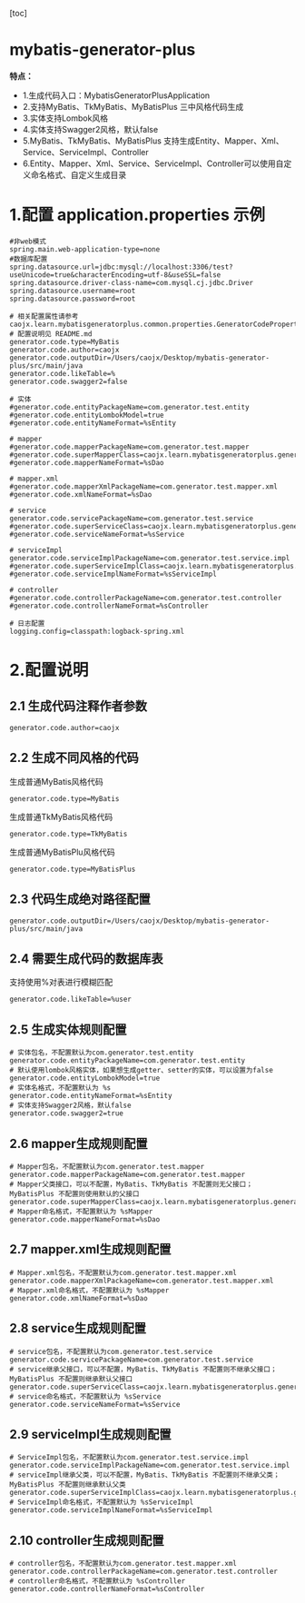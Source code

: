 [toc]

# mybatis-generator-plus

**特点：**

- 1.生成代码入口：MybatisGeneratorPlusApplication
- 2.支持MyBatis、TkMyBatis、MyBatisPlus 三中风格代码生成
- 3.实体支持Lombok风格
- 4.实体支持Swagger2风格，默认false
- 5.MyBatis、TkMyBatis、MyBatisPlus 支持生成Entity、Mapper、Xml、Service、ServiceImpl、Controller
- 6.Entity、Mapper、Xml、Service、ServiceImpl、Controller可以使用自定义命名格式、自定义生成目录

# 1.配置 application.properties 示例

```properties
#非web模式
spring.main.web-application-type=none
#数据库配置
spring.datasource.url=jdbc:mysql://localhost:3306/test?useUnicode=true&characterEncoding=utf-8&useSSL=false
spring.datasource.driver-class-name=com.mysql.cj.jdbc.Driver
spring.datasource.username=root
spring.datasource.password=root

# 相关配置属性请参考 caojx.learn.mybatisgeneratorplus.common.properties.GeneratorCodeProperties
# 配置说明见 README.md
generator.code.type=MyBatis
generator.code.author=caojx
generator.code.outputDir=/Users/caojx/Desktop/mybatis-generator-plus/src/main/java
generator.code.likeTable=%
generator.code.swagger2=false

# 实体
#generator.code.entityPackageName=com.generator.test.entity
#generator.code.entityLombokModel=true
#generator.code.entityNameFormat=%sEntity

# mapper
#generator.code.mapperPackageName=com.generator.test.mapper
#generator.code.superMapperClass=caojx.learn.mybatisgeneratorplus.generator.mybatis.TkBaseMapper
#generator.code.mapperNameFormat=%sDao

# mapper.xml
#generator.code.mapperXmlPackageName=com.generator.test.mapper.xml
#generator.code.xmlNameFormat=%sDao

# service
generator.code.servicePackageName=com.generator.test.service
#generator.code.superServiceClass=caojx.learn.mybatisgeneratorplus.generator.mybatis.IService
#generator.code.serviceNameFormat=%sService

# serviceImpl
generator.code.serviceImplPackageName=com.generator.test.service.impl
#generator.code.superServiceImplClass=caojx.learn.mybatisgeneratorplus.generator.mybatis.ServiceImpl
#generator.code.serviceImplNameFormat=%sServiceImpl

# controller
#generator.code.controllerPackageName=com.generator.test.controller
#generator.code.controllerNameFormat=%sController

# 日志配置
logging.config=classpath:logback-spring.xml
```

# 2.配置说明

## 2.1 生成代码注释作者参数

```properties
generator.code.author=caojx
```

## 2.2 生成不同风格的代码

生成普通MyBatis风格代码

```properties
generator.code.type=MyBatis
```

生成普通TkMyBatis风格代码

```properties
generator.code.type=TkMyBatis
```

生成普通MyBatisPlu风格代码

```properties
generator.code.type=MyBatisPlus
```

## 2.3 代码生成绝对路径配置

```properties
generator.code.outputDir=/Users/caojx/Desktop/mybatis-generator-plus/src/main/java
```

## 2.4 需要生成代码的数据库表

支持使用%对表进行模糊匹配

```properties
generator.code.likeTable=%user
```

## 2.5 生成实体规则配置

```properties
# 实体包名，不配置默认为com.generator.test.entity
generator.code.entityPackageName=com.generator.test.entity
# 默认使用lombok风格实体，如果想生成getter、setter的实体，可以设置为false
generator.code.entityLombokModel=true
# 实体名格式，不配置默认为 %s
generator.code.entityNameFormat=%sEntity
# 实体支持Swagger2风格，默认false
generator.code.swagger2=true
```

## 2.6 mapper生成规则配置

```properties
# Mapper包名，不配置默认为com.generator.test.mapper
generator.code.mapperPackageName=com.generator.test.mapper
# Mapper父类接口，可以不配置，MyBatis、TkMyBatis 不配置则无父接口；MyBatisPlus 不配置则使用默认的父接口
generator.code.superMapperClass=caojx.learn.mybatisgeneratorplus.generator.mybatis.TkBaseMapper
# Mapper命名格式，不配置默认为 %sMapper
generator.code.mapperNameFormat=%sDao
```

## 2.7 mapper.xml生成规则配置

```properties
# Mapper.xml包名，不配置默认为com.generator.test.mapper.xml
generator.code.mapperXmlPackageName=com.generator.test.mapper.xml
# Mapper.xml命名格式，不配置默认为 %sMapper
generator.code.xmlNameFormat=%sDao
```

## 2.8 service生成规则配置

```properties
# service包名，不配置默认为com.generator.test.service
generator.code.servicePackageName=com.generator.test.service
# service继承父接口，可以不配置，MyBatis、TkMyBatis 不配置则不继承父接口；MyBatisPlus 不配置则继承默认父接口
generator.code.superServiceClass=caojx.learn.mybatisgeneratorplus.generator.mybatis.IService
# service命名格式，不配置默认为 %sService
generator.code.serviceNameFormat=%sService
```

## 2.9 serviceImpl生成规则配置

```properties
# ServiceImpl包名，不配置默认为com.generator.test.service.impl
generator.code.serviceImplPackageName=com.generator.test.service.impl
# serviceImpl继承父类，可以不配置，MyBatis、TkMyBatis 不配置则不继承父类；MyBatisPlus 不配置则继承默认父类
generator.code.superServiceImplClass=caojx.learn.mybatisgeneratorplus.generator.mybatis.ServiceImpl
# ServiceImpl命名格式，不配置默认为 %sServiceImpl
generator.code.serviceImplNameFormat=%sServiceImpl
```

## 2.10 controller生成规则配置

```properties
# controller包名，不配置默认为com.generator.test.mapper.xml
generator.code.controllerPackageName=com.generator.test.controller
# controller命名格式，不配置默认为 %sController
generator.code.controllerNameFormat=%sController
```